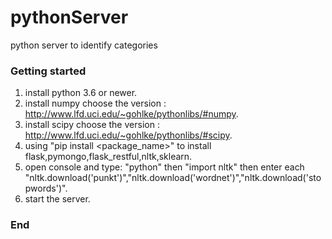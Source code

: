 # pythonServer
python server to identify categories

### Getting started
  1. install python 3.6 or newer.
  2. install numpy choose the version : http://www.lfd.uci.edu/~gohlke/pythonlibs/#numpy.
  3. install scipy choose the version : http://www.lfd.uci.edu/~gohlke/pythonlibs/#scipy.
  4. using "pip install <package_name>" to install flask,pymongo,flask_restful,nltk,sklearn.
  5. open console and type: "python" then "import nltk" 
  then enter each "nltk.download('punkt')","nltk.download('wordnet')","nltk.download('stopwords')".
  6. start the server.
### End
